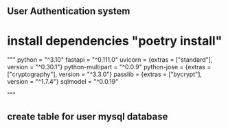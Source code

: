 

## User Authentication system

# install dependencies      "poetry install"
"""
python = "^3.10"
fastapi = "^0.111.0"
uvicorn = {extras = ["standard"], version = "^0.30.1"}
python-multipart = "^0.0.9"
python-jose = {extras = ["cryptography"], version = "^3.3.0"}
passlib = {extras = ["bycrypt"], version = "^1.7.4"}
sqlmodel = "^0.0.19"

"""

##      create table for user       mysql database 

